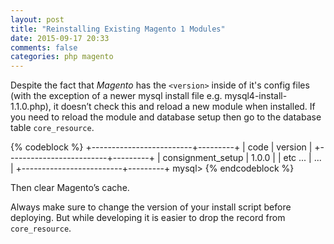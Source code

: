 ```yaml
---
layout: post
title: "Reinstalling Existing Magento 1 Modules"
date: 2015-09-17 20:33
comments: false
categories: php magento
---
```


Despite the fact that *Magento* has the `<version>` inside of it's config files (with the exception of a newer mysql install file e.g. mysql4-install-1.1.0.php), it doesn’t check this and reload a new module when installed. If you need to reload the module and database setup then go to the database table `core_resource`.

{% codeblock %}
+-------------------------+---------+
| code                    | version |
+-------------------------+---------+
| consignment_setup       | 1.0.0   | 
| etc ...                 |   ...   | 
+-------------------------+---------+
mysql>
{% endcodeblock %}

Then clear Magento’s cache.

Always make sure to change the version of your install script before deploying. But while developing it is easier to drop the record from `core_resource`.